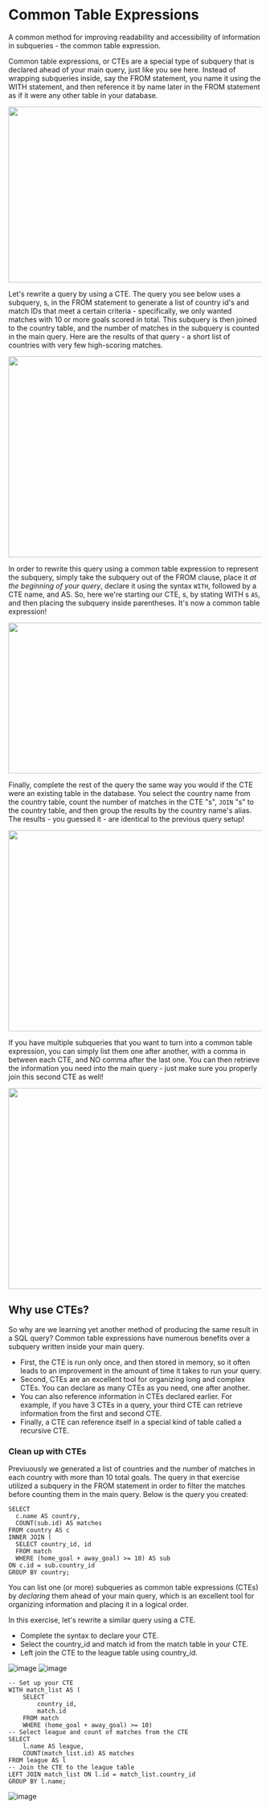 
# Common Table Expressions

A common method for improving readability and accessibility of information in subqueries - the common table expression.

Common table expressions, or CTEs are a special type of subquery that is declared ahead of your main query, just like you see here. Instead of wrapping subqueries inside, say the FROM statement, you name it using the WITH statement, and then reference it by name later in the FROM statement as if it were any other table in your database.

<img src='https://user-images.githubusercontent.com/118057504/219969925-d226cfa6-2a56-45a0-9435-c1c2259b5f12.png' width=600 height=350>

Let's rewrite a query by using a CTE. The query you see below uses a subquery, s, in the FROM statement to generate a list of country id's and match IDs that meet a certain criteria - specifically, we only wanted matches with 10 or more goals scored in total. This subquery is then joined to the country table, and the number of matches in the subquery is counted in the main query. Here are the results of that query - a short list of countries with very few high-scoring matches.

<img src='https://user-images.githubusercontent.com/118057504/219969994-69295344-b559-4849-925c-b658f5606b05.png' width=600 height=400>

In order to rewrite this query using a common table expression to represent the subquery, simply take the subquery out of the FROM clause, place it <i>at the beginning of your query</i>, declare it using the syntax <code>WITH</code>, followed by a CTE name, and AS. So, here we're starting our CTE, s, by stating WITH s <code>AS</code>, and then placing the subquery inside parentheses. It's now a common table expression!

<img src='https://user-images.githubusercontent.com/118057504/219970187-431480fa-f44a-4cd6-a440-58f9ff629078.png' width=600 height=300>

Finally, complete the rest of the query the same way you would if the CTE were an existing table in the database. You select the country name from the country table, count the number of matches in the CTE "s", <code>JOIN</code> "s" to the country table, and then group the results by the country name's alias. 
The results - you guessed it - are identical to the previous query setup!

<img src='https://user-images.githubusercontent.com/118057504/219970276-bc9af9e9-a45b-410a-a846-390a987b0975.png' width=600 height=400>

If you have multiple subqueries that you want to turn into a common table expression, you can simply list them one after another, with a comma in between each CTE, and NO comma after the last one. You can then retrieve the information you need into the main query - just make sure you properly join this second CTE as well!

<img src='https://user-images.githubusercontent.com/118057504/219970365-c43db5af-fa3d-4e19-96ff-19f1830c12fc.png' width=600 height=400>

## Why use CTEs?

So why are we learning yet another method of producing the same result in a SQL query? Common table expressions have numerous benefits over a subquery written inside your main query.
 - First, the CTE is run only once, and then stored in memory, so it often leads to an improvement in the amount of time it takes to run your query. 
 - Second, CTEs are an excellent tool for organizing long and complex CTEs. You can declare as many CTEs as you need, one after another.
 - You can also reference information in CTEs declared earlier. For example, if you have 3 CTEs in a query, your third CTE can retrieve information from the first and second CTE. 
 - Finally, a CTE can reference itself in a special kind of table called a recursive CTE. 

### Clean up with CTEs

Previuously we generated a list of countries and the number of matches in each country with more than 10 total goals. The query in that exercise utilized a subquery in the FROM statement in order to filter the matches before counting them in the main query. Below is the query you created:
```
SELECT
  c.name AS country,
  COUNT(sub.id) AS matches
FROM country AS c
INNER JOIN (
  SELECT country_id, id 
  FROM match
  WHERE (home_goal + away_goal) >= 10) AS sub
ON c.id = sub.country_id
GROUP BY country;
```
You can list one (or more) subqueries as common table expressions (CTEs) by <i>declaring</i> them ahead of your main query, which is an excellent tool for organizing information and placing it in a logical order.

In this exercise, let's rewrite a similar query using a CTE.

 - Complete the syntax to declare your CTE.
 - Select the country_id and match id from the match table in your CTE.
 - Left join the CTE to the league table using country_id.
 
 ![image](https://user-images.githubusercontent.com/118057504/219970683-8c93f88a-f92c-43e2-98b0-1011c574abb9.png)
 ![image](https://user-images.githubusercontent.com/118057504/219970696-b3277492-0e4f-4508-bc0c-6a1a4c227716.png)

```
-- Set up your CTE
WITH match_list AS (
    SELECT 
  		country_id, 
  		match.id
    FROM match
    WHERE (home_goal + away_goal) >= 10)
-- Select league and count of matches from the CTE
SELECT
    l.name AS league,
    COUNT(match_list.id) AS matches
FROM league AS l
-- Join the CTE to the league table
LEFT JOIN match_list ON l.id = match_list.country_id
GROUP BY l.name;
```

![image](https://user-images.githubusercontent.com/118057504/219970734-d79f28f8-350f-40be-ad79-80911b701c89.png)

